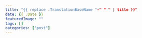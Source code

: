 ```yaml
---
title: "{{ replace .TranslationBaseName "-" " " | title }}"
date: {{ .Date }}
featuredImage: ""
tags: []
categories: ["post"]
---
```




<!--more-->

